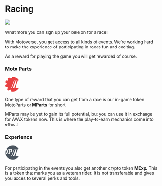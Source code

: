 # Racing

![](../.gitbook/assets/Race\_banner\_01.png)

What more you can sign up your bike on for a race!

With Motoverse, you get access to all kinds of events. We’re working hard to make the experience of participating in races fun and exciting.

As a reward for playing the game you will get rewarded of course.

### Moto Parts

<img src="../.gitbook/assets/currency_PARTS_08.png" width="50" height="50" />

One type of reward that you can get from a race is our in-game token MotoParts or **MParts** for short.

MParts may be yet to gain its full potential, but you can use it in exchange for AVAX tokens now. This is where the play-to-earn mechanics come into effect!

### Experience

<img src="../.gitbook/assets/currency_XP_03.png" width="50" height="50" />

For participating in the events you also get another crypto token **MExp.** This is a token that marks you as a veteran rider. It is not transferable and gives you acces to several perks and tools.
